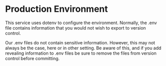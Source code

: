 # Production Environment

This service uses dotenv to configure the environment.  Normally, the .env 
file contains information that you would not wish to export to version control.

Our .env files do not contain sensitive information. However, this may not 
always be the case, here or in other setting.  Be aware of this, and if 
you add revealing information to .env files be sure to remove the files from 
version control before committing.
